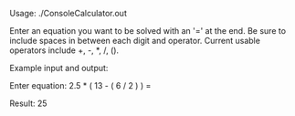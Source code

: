 Usage: ./ConsoleCalculator.out

Enter an equation you want to be solved with an '=' at the end. Be sure to include spaces in between each digit and operator. Current usable operators include +, -, *, /, ().

Example input and output:

Enter equation: 2.5 * ( 13 - ( 6 / 2 ) ) =

Result: 25
